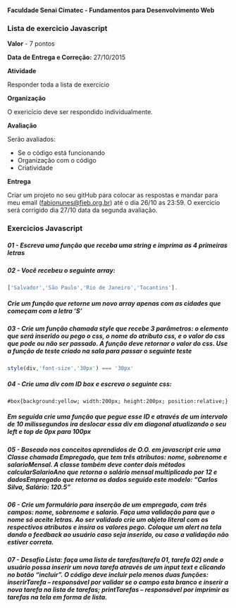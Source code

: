 **Faculdade Senai Cimatec - Fundamentos para Desenvolvimento Web**

### Lista de exercicio Javascript

**Valor** - 7 pontos

**Data de Entrega e Correção:**  27/10/2015

**Atividade**

Responder toda a lista de exercício

**Organização**

O exericício deve ser respondido individualmente.

**Avaliação**

Serão avaliados:
- Se o código está funcionando
- Organização com o código
- Criatividade

**Entrega**

Criar um projeto no seu gitHub para colocar as respostas e mandar para meu email (fabionunes@fieb.org.br) até o dia 26/10 as 23:59. O exercicio será corrigido dia 27/10 data da segunda avaliação.  

### Exercicios Javascript

##### 01 - Escreva uma função que receba uma string e imprima as 4 primeiras letras

##### 02 - Você recebeu o seguinte array:
```javascript
['Salvador','São Paulo','Rio de Janeiro','Tocantins'].
```
##### Crie um função que retorne um novo array apenas com as cidades que começam com a letra ‘S’

##### 03 - Crie um função chamada style que recebe 3 parâmetros: o elemento que será inserido ou pego o css, o nome do atributo css, e o valor do css que pode ou não ser passado. A função deve retornar o valor do css. Use a função de teste criado na sala para passar o seguinte teste
```javascript
style(div,'font-size','30px') === '30px'
```

##### 04 - Crie uma div com ID box e escreva o seguinte css:
```
#box{background:yellow; width:200px; height:200px; position:relative;}
```
##### Em seguida crie uma função que pegue esse ID e através de um intervalo de 10 milissegundos ira deslocar essa div em diagonal atualizando o seu left e top de 0px para 100px


##### 05 - Baseado nos conceitos aprendidos de O.O. em javascript crie uma Classe chamada Empregado, que tem três atributos: nome, sobrenome e salarioMensal. A classe também deve conter dois métodos calcularSalarioAno que retorna o salário mensal multiplicado por 12 e dadosEmpregado que retorna os dados seguido este modelo: “Carlos Silva, Salário: 120.5”



##### 06 - Crie um formulário para inserção de um empregado, com três campos: nome, sobrenome e salario. Faça uma validação para que o nome só aceite letras. Ao ser validado crie um objeto literal com os respectivos atributos e insira os valores pego. Coloque um alert na tela dando o feedback ao usuário caso seja inserido, ou caso a validação não estiver correta.



##### 07 - Desafio Lista: faça uma lista de tarefas(tarefa 01, tarefa 02) onde o usuário possa inserir um nova tarefa através de um input text e clicando no botão “incluir”. O código deve incluir pelo menos duas funções: inserirTarefa – responsável por validar se o campo esta branco e inserir a nova tarefa na lista de tarefas; printTarefas – responsável por imprimir as tarefas na tela em forma de lista.
